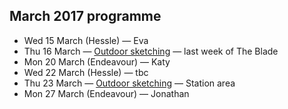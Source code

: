 ## March 2017 programme

* Wed 15 March (Hessle) — Eva
* Thu 16 March — <a href="/urban-sketching/" title="Urban sketching, meeting at Victoria Square, Hull">Outdoor sketching</a> — last week of The Blade
* Mon 20 March (Endeavour) — Katy
* Wed 22 March (Hessle) — tbc
* Thu 23 March — <a href="/urban-sketching/" title="Urban sketching, Hull">Outdoor sketching</a> — Station area
* Mon 27 March (Endeavour) — Jonathan
